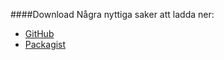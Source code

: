 ####Download
Några nyttiga saker att ladda ner:<br>
* [GitHub](https://github.com/canax/anax-flat)<br>
* [Packagist](https://packagist.org/packages/mos/anax-flat)
